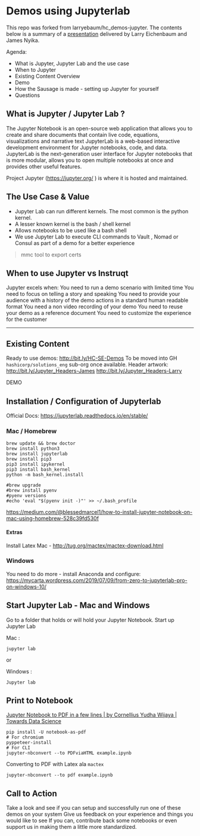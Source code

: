 # Demos using Jupyterlab

This repo was forked from larryebaum/hc_demos-jupyter. The contents below is a summary of a [presentation](https://docs.google.com/presentation/d/13jMRMsClaQvJ0C2YlxoU-yrhyezhZ0UPUhSAT3WN0cI/edit#slide=id.g55c21e2b16_2_1834) delivered by Larry Eichenbaum and James Nyika.

Agenda:
* What is Jupyter, Jupyter Lab and the use case 
* When to Jupyter 
* Existing Content Overview
* Demo
* How the Sausage is made - setting up Jupyter for yourself
* Questions

## What is Jupyter / Jupyter Lab ?

The Jupyter Notebook  is an open-source web application that allows you to create and share documents that contain live code, equations, visualizations and narrative text
JupyterLab is a web-based interactive development environment for Jupyter notebooks, code, and data. JupyterLab is the next-generation user interface for Jupyter notebooks that is more modular, allows you to open multiple notebooks at once and provides other useful features. 


Project Jupyter (https://jupyter.org/ ) is where it is hosted and maintained. 



## The Use Case & Value 

* Jupyter Lab can run different kernels. The most common is the python kernel. 
* A lesser known kernel is the bash / shell kernel
* Allows notebooks to be used like a bash shell 
* We use Jupyter Lab to execute CLI commands to Vault , Nomad or Consul as part of a demo for a better experience

> mmc tool to export certs

## When to use Jupyter vs Instruqt


Jupyter excels when: 
You need to run a demo scenario with limited time
You need to focus on telling a story and speaking
You need to provide your audience with a history of the demo actions in a standard human readable format
You need a non video recording of your demo
You need to reuse your demo as a reference document 
You need to customize the experience for the customer 


---

## Existing Content

Ready to use demos:
http://bit.ly/HC-SE-Demos
To be moved into GH `hashicorp/solutions_eng` sub-org once available.
Header artwork:
http://bit.ly/Jupyter_Headers-James 
http://bit.ly/Jupyter_Headers-Larry 

DEMO

## Installation / Configuration of Jupyterlab

Official Docs: https://jupyterlab.readthedocs.io/en/stable/ 

### Mac / Homebrew

```shell
brew update && brew doctor
brew install python3
brew install jupyterlab
brew install pip3
pip3 install ipykernel
pip3 install bash_kernel
python -m bash_kernel.install
```

```
#brew upgrade
#brew install pyenv
#pyenv versions
#echo 'eval "$(pyenv init -)"' >> ~/.bash_profile
```

https://medium.com/@blessedmarcel1/how-to-install-jupyter-notebook-on-mac-using-homebrew-528c39fd530f

#### Extras
Install Latex
Mac - http://tug.org/mactex/mactex-download.html

### Windows 

You need to do more - install Anaconda and configure: https://mycarta.wordpress.com/2019/07/09/from-zero-to-jupyterlab-pro-on-windows-10/ 

## Start Jupyter Lab - Mac and Windows

Go to a folder that holds or will hold your Jupyter Notebook.
Start up Jupyter Lab

Mac :   
```shell
jupyter lab
```

or

Windows : 
```
Jupyter lab
```

## Print to Notebook
[Jupyter Notebook to PDF in a few lines | by Cornellius Yudha Wijaya | Towards Data Science](https://towardsdatascience.com/jupyter-notebook-to-pdf-in-a-few-lines-3c48d68a7a63)

```
pip install -U notebook-as-pdf
# For chromium
pyppeteer-install
# For CLI
jupyter-nbconvert --to PDFviaHTML example.ipynb
```

Converting to PDF with Latex ala `mactex`
```
jupyter-nbconvert --to pdf example.ipynb
```

## Call to Action

Take a look and see if you can setup and successfully run one of these demos on your system
Give us feedback on your experience and things you would like to see 
If you can, contribute back some notebooks or even support us in making them a little more standardized. 